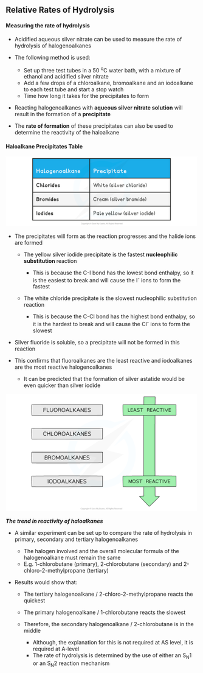 Relative Rates of Hydrolysis
----------------------------

#### Measuring the rate of hydrolysis

* Acidified aqueous silver nitrate can be used to measure the rate of hydrolysis of halogenoalkanes
* The following method is used:

  + Set up three test tubes in a 50 <sup>o</sup>C water bath, with a mixture of ethanol and acidified silver nitrate
  + Add a few drops of a chloroalkane, bromoalkane and an iodoalkane to each test tube and start a stop watch
  + Time how long it takes for the precipitates to form

* Reacting halogenoalkanes with <b>aqueous silver nitrate solution</b> will result in the formation of a <b>precipitate</b>
* The <b>rate of formation</b> of these precipitates can also be used to determine the reactivity of the haloalkane

#### Haloalkane Precipitates Table

![Halogen Compounds Table 2_Reactivity of Halogenoalkanes, downloadable AS & A Level Chemistry revision notes](3.3-Halogen-Compounds-Table-2_Reactivity-of-Halogenoalkanes.png)

* The precipitates will form as the reaction progresses and the halide ions are formed

  + The yellow silver iodide precipitate is the fastest <b>nucleophilic substitution </b>reaction

    - This is because the C-I bond has the lowest bond enthalpy, so it is the easiest to break and will cause the I<sup>-</sup> ions to form the fastest
  + The white chloride precipitate is the slowest nucleophilic substitution reaction

    - This is because the C-Cl bond has the highest bond enthalpy, so it is the hardest to break and will cause the Cl<sup>-</sup> ions to form the slowest

* Silver fluoride is soluble, so a precipitate will not be formed in this reaction
* This confirms that fluoroalkanes are the least reactive and iodoalkanes are the most reactive halogenoalkanes

  + It can be predicted that the formation of silver astatide would be even quicker than silver iodide

![Halogen Compounds Reactivity of Halogenoalkanes, downloadable AS & A Level Chemistry revision notes](3.3-Halogen-Compounds-Reactivity-of-Halogenoalkanes.png)

*<b>The trend in reactivity of haloalkanes</b>*

* A similar experiment can be set up to compare the rate of hydrolysis in primary, secondary and tertiary halogenoalkanes

  + The halogen involved and the overall molecular formula of the halogenoalkane must remain the same
  + E.g. 1-chlorobutane (primary), 2-chlorobutane (secondary) and 2-chloro-2-methylpropane (tertiary)
* Results would show that:

  + The tertiary halogenoalkane / 2-chloro-2-methylpropane reacts the quickest
  + The primary halogenoalkane / 1-chlorobutane reacts the slowest
  + Therefore, the secondary halogenoalkane / 2-chlorobutane is in the middle

    - Although, the explanation for this is not required at AS level, it is required at A-level
    - The rate of hydrolysis is determined by the use of either an S<sub>N</sub>1 or an S<sub>N</sub>2 reaction mechanism